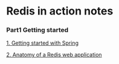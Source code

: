 # Redis in action notes

### Part1 Getting started

[1. Getting started with Spring](notes/Chapter1.md)

[2. Anatomy of a Redis web application](notes/Chapter2.md)